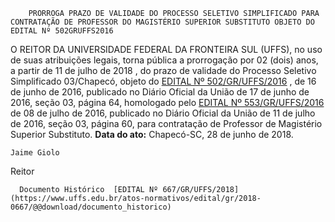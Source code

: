         PRORROGA PRAZO DE VALIDADE DO PROCESSO SELETIVO SIMPLIFICADO PARA CONTRATAÇÃO DE PROFESSOR DO MAGISTÉRIO SUPERIOR SUBSTITUTO OBJETO DO EDITAL Nº 502GRUFFS2016  

 O REITOR DA UNIVERSIDADE FEDERAL DA FRONTEIRA SUL (UFFS), no uso de suas atribuições legais, torna pública a prorrogação por 02 (dois) anos, a partir de 11 de julho de 2018 , do prazo de validade do Processo Seletivo Simplificado 03/Chapecó, objeto do [EDITAL Nº 502/GR/UFFS/2016](https://www.uffs.edu.br/atos-normativos/edital/gr/2016-0502)  , de 16 de junho de 2016, publicado no Diário Oficial da União de 17 de junho de 2016, seção 03, página 64, homologado pelo [EDITAL Nº 553/GR/UFFS/2016](https://www.uffs.edu.br/atos-normativos/edital/gr/2016-0553)  de 08 de julho de 2016, publicado no Diário Oficial da União de 11 de julho de 2016, seção 03, página 60, para contratação de Professor de Magistério Superior Substituto.      **Data do ato:** Chapecó-SC, 28 de junho de 2018.   
 

    Jaime Giolo   
 Reitor 

      Documento Histórico  [EDITAL Nº 667/GR/UFFS/2018](https://www.uffs.edu.br/atos-normativos/edital/gr/2018-0667/@@download/documento_historico)     
      
